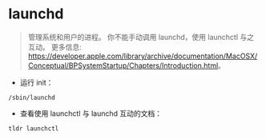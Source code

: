 # launchd

> 管理系统和用户的进程。
> 你不能手动调用 launchd，使用 launchctl 与之互动。
> 更多信息: <https://developer.apple.com/library/archive/documentation/MacOSX/Conceptual/BPSystemStartup/Chapters/Introduction.html>。

- 运行 init：

`/sbin/launchd`

- 查看使用 launchctl 与 launchd 互动的文档：

`tldr launchctl`